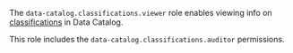 The `data-catalog.classifications.viewer` role enables viewing info on [classifications](../../../metadata-hub/concepts/data-catalog.md#glossaries-and-terms) in Data Catalog.

This role includes the `data-catalog.classifications.auditor` permissions.
